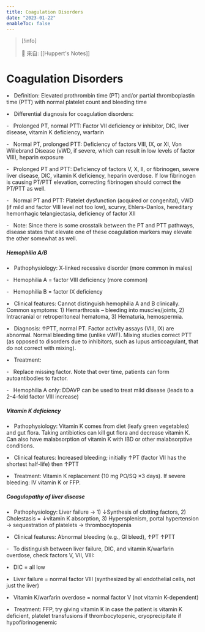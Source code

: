 ```yaml
---
title: Coagulation Disorders
date: "2023-01-22"
enableToc: false
---
```


> [!info]
>
> 🌱 來自: [[Huppert's Notes]]

# Coagulation Disorders

•   Definition: Elevated prothrombin time (PT) and/or partial thromboplastin time (PTT) with normal platelet count and bleeding time

•   Differential diagnosis for coagulation disorders:

-   Prolonged PT, normal PTT: Factor VII deficiency or inhibitor, DIC, liver disease, vitamin K deficiency, warfarin

-   Normal PT, prolonged PTT: Deficiency of factors VIII, IX, or XI, Von Willebrand Disease (vWD, if severe, which can result in low levels of factor VIII), heparin exposure

-   Prolonged PT and PTT: Deficiency of factors V, X, II, or fibrinogen, severe liver disease, DIC, vitamin K deficiency, heparin overdose. If low fibrinogen is causing PT/PTT elevation, correcting fibrinogen should correct the PT/PTT as well.

-   Normal PT and PTT: Platelet dysfunction (acquired or congenital), vWD (if mild and factor VIII level not too low), scurvy, Ehlers-Danlos, hereditary hemorrhagic telangiectasia, deficiency of factor XII

-   Note: Since there is some crosstalk between the PT and PTT pathways, disease states that elevate one of these coagulation markers may elevate the other somewhat as well.

##### Hemophilia A/B

•   Pathophysiology: X-linked recessive disorder (more common in males)

-   Hemophilia A = factor VIII deficiency (more common)

-   Hemophilia B = factor IX deficiency

•   Clinical features: Cannot distinguish hemophilia A and B clinically. Common symptoms: 1) Hemarthrosis – bleeding into muscles/joints, 2) Intracranial or retroperitoneal hematoma, 3) Hematuria, hemospermia.

•   Diagnosis: ↑PTT, normal PT. Factor activity assays (VIII, IX) are abnormal. Normal bleeding time (unlike vWF). Mixing studies correct PTT (as opposed to disorders due to inhibitors, such as lupus anticoagulant, that do not correct with mixing).

•   Treatment:

-   Replace missing factor. Note that over time, patients can form autoantibodies to factor.

-   Hemophilia A only: DDAVP can be used to treat mild disease (leads to a 2–4-fold factor VIII increase)

##### Vitamin K deficiency

•   Pathophysiology: Vitamin K comes from diet (leafy green vegetables) and gut flora. Taking antibiotics can kill gut flora and decrease vitamin K. Can also have malabsorption of vitamin K with IBD or other malabsorptive conditions.

•   Clinical features: Increased bleeding; initially ↑PT (factor VII has the shortest half-life) then ↑PTT

•   Treatment: Vitamin K replacement (10 mg PO/SQ ×3 days). If severe bleeding: IV vitamin K or FFP.

##### Coagulopathy of liver disease

•   Pathophysiology: Liver failure → 1) ↓Synthesis of clotting factors, 2) Cholestasis = ↓vitamin K absorption, 3) Hypersplenism, portal hypertension → sequestration of platelets → thrombocytopenia

•   Clinical features: Abnormal bleeding (e.g., GI bleed), ↑PT ↑PTT

-   To distinguish between liver failure, DIC, and vitamin K/warfarin overdose, check factors V, VII, VIII:

**•**   DIC = all low

**•**   Liver failure = normal factor VIII (synthesized by all endothelial cells, not just the liver)

**•**   Vitamin K/warfarin overdose = normal factor V (not vitamin K-dependent)

•   Treatment: FFP, try giving vitamin K in case the patient is vitamin K deficient, platelet transfusions if thrombocytopenic, cryoprecipitate if hypofibrinogenemic

